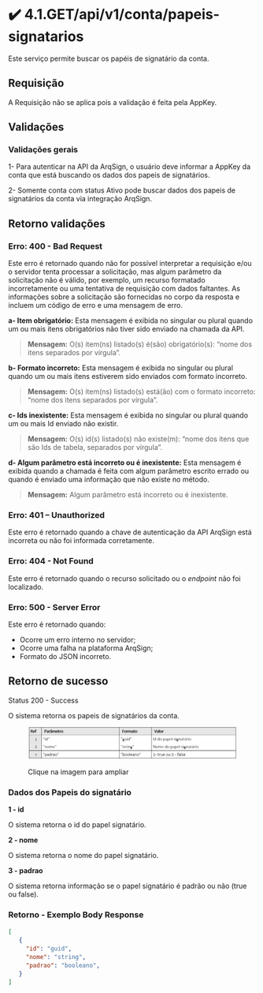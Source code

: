 # ✔️ 4.1.GET/api/v1/conta/papeis-signatarios

Este serviço permite buscar os papéis de signatário da conta.

## Requisição

A Requisição não se aplica pois a validação é feita pela AppKey.

## Validações

### &#x20;Validações gerais

&#x20;1- Para autenticar na API da ArqSign, o usuário deve informar a  AppKey da conta que está buscando os dados dos papeis de signatários.

&#x20;2- Somente conta com status Ativo pode buscar dados dos papeis de signatários da conta via integração ArqSign.

## Retorno validações

### Erro: 400 - Bad Request

Este erro é retornado quando não for possível interpretar a requisição e/ou o servidor tenta processar a solicitação, mas algum parâmetro da solicitação não é válido, por exemplo, um recurso formatado incorretamente ou uma tentativa de requisição com dados faltantes. As informações sobre a solicitação são fornecidas no corpo da resposta e incluem um código de erro e uma mensagem de erro.

**a- Item obrigatório:** Esta mensagem é exibida no singular ou plural quando um ou mais itens obrigatórios não tiver sido enviado na chamada da API.

> **Mensagem:** O(s) item(ns) listado(s) é(são) obrigatório(s): “nome dos itens separados por vírgula”.

**b- Formato incorreto:** Esta mensagem é exibida no singular ou plural quando um ou mais itens estiverem sido enviados com formato incorreto.

> **Mensagem:** O(s) item(ns) listado(s) está(ão) com o formato incorreto: “nome dos itens separados por vírgula”.

**c- Ids inexistente:** Esta mensagem é exibida no singular ou plural quando um ou mais Id enviado não existir.

> **Mensagem:** O(s) id(s) listado(s) não existe(m): “nome dos itens que são Ids de tabela, separados por vírgula”.

**d- Algum parâmetro está incorreto ou é inexistente:** Esta mensagem é exibida quando a chamada é feita com algum parâmetro escrito errado ou quando é enviado uma informação que não existe no método.

> **Mensagem:** Algum parâmetro está incorreto ou é inexistente.

### Erro: 401 – Unauthorized

Este erro é retornado quando a chave de autenticação da API ArqSign está incorreta ou não foi informada corretamente.

### Erro: 404 - Not Found

Este erro é retornado quando o recurso solicitado ou o _endpoint_ não foi localizado.

### Erro: 500 - Server Error

Este erro é retornado quando:

* Ocorre um erro interno no servidor;
* Ocorre uma falha na plataforma ArqSign;
* Formato do JSON incorreto.

## Retorno de sucesso

Status 200 - Success

&#x20;O sistema retorna os papeis de signatários da conta.

<figure><img src="../../../../../.gitbook/assets/image (2) (1).png" alt=""><figcaption><p>Clique na imagem para ampliar</p></figcaption></figure>

### Dados dos Papeis do signatário

&#x20;**1 - id**

O sistema retorna o id do papel signatário.

&#x20; **2 - nome**

O sistema retorna o nome do papel signatário.

&#x20; **3 - padrao**

O sistema retorna informação se o papel signatário é padrão ou não (true ou false).

### &#x20;Retorno - Exemplo Body Response

```json
[
   {
     "id": "guid",
     "nome": "string",
     "padrao": "booleano",
   }
]
```

